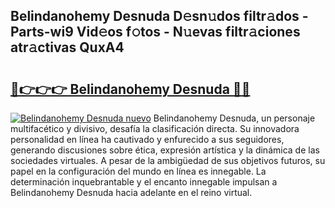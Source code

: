 ## Belindanohemy Desnuda D𝚎sn𝚞dos filtr𝚊dos - Parts-wi9 Vid𝚎os f𝚘tos - N𝚞evas filtr𝚊ciones atr𝚊ctivas QuxA4

# <h2><a href="http://mbduw2a.tromn.icu/?c=Belindanohemy+Desnuda">🔗👉👉👉 Belindanohemy Desnuda 🔗🔗</a></h2>

[![Belindanohemy Desnuda nuevo](https://i.imgur.com/pEAQMta.gif)](http://mbduw2a.tromn.icu/?c=Belindanohemy+Desnuda)
Belindanohemy Desnuda, un personaje multifacético y divisivo, desafía la clasificación directa. Su innovadora personalidad en línea ha cautivado y enfurecido a sus seguidores, generando discusiones sobre ética, expresión artística y la dinámica de las sociedades virtuales. A pesar de la ambigüedad de sus objetivos futuros, su papel en la configuración del mundo en línea es innegable. La determinación inquebrantable y el encanto innegable impulsan a Belindanohemy Desnuda hacia adelante en el reino virtual.
